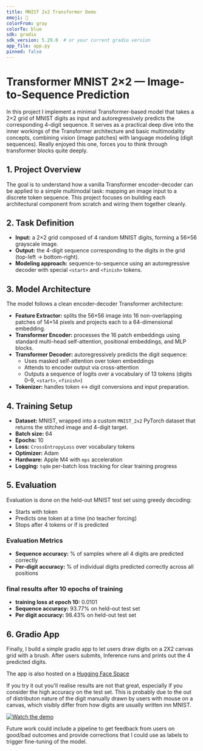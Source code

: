 ```yaml
---
title: MNIST 2x2 Transformer Demo
emoji: 🔢
colorFrom: gray
colorTo: blue
sdk: gradio
sdk_version: 5.29.0  # or your current gradio version
app_file: app.py
pinned: false
---
```


# Transformer MNIST 2×2 — Image-to-Sequence Prediction

In this project I implement a minimal Transformer-based model that takes a 2×2 grid of MNIST digits as input and autoregressively predicts the corresponding 4-digit sequence. It serves as a practical deep dive into the inner workings of the Transformer architecture and basic multimodality concepts, combining vision (image patches) with language modeling (digit sequences). Really enjoyed this one, forces you to think through transformer blocks quite deeply. 

## 1. Project Overview

The goal is to understand how a vanilla Transformer encoder-decoder can be applied to a simple multimodal task: mapping an image input to a discrete token sequence. This project focuses on building each architectural component from scratch and wiring them together cleanly.

## 2. Task Definition

- **Input:** a 2×2 grid composed of 4 random MNIST digits, forming a 56×56 grayscale image.
- **Output:** the 4-digit sequence corresponding to the digits in the grid (top-left → bottom-right).
- **Modeling approach:** sequence-to-sequence using an autoregressive decoder with special `<start>` and `<finish>` tokens.

## 3. Model Architecture

The model follows a clean encoder-decoder Transformer architecture:

- **Feature Extractor:** splits the 56×56 image into 16 non-overlapping patches of 14×14 pixels and projects each to a 64-dimensional embedding.
- **Transformer Encoder:** processes the 16 patch embeddings using standard multi-head self-attention, positional embeddings, and MLP blocks.
- **Transformer Decoder:** autoregressively predicts the digit sequence:
  - Uses masked self-attention over token embeddings
  - Attends to encoder output via cross-attention
  - Outputs a sequence of logits over a vocabulary of 13 tokens (digits 0–9, `<start>`, `<finish>`)
- **Tokenizer:** handles token ↔ digit conversions and input preparation.

## 4. Training Setup

- **Dataset:** MNIST, wrapped into a custom `MNIST_2x2` PyTorch dataset that returns the stitched image and 4-digit target.
- **Batch size:** 64
- **Epochs:** 10
- **Loss:** `CrossEntropyLoss` over vocabulary tokens
- **Optimizer:** Adam
- **Hardware:** Apple M4 with `mps` acceleration
- **Logging:** `tqdm` per-batch loss tracking for clear training progress

## 5. Evaluation

Evaluation is done on the held-out MNIST test set using greedy decoding:

- Starts with <start> token
- Predicts one token at a time (no teacher forcing)
- Stops after 4 tokens or if <finish> is predicted

### Evaluation Metrics

- **Sequence accuracy:** % of samples where all 4 digits are predicted correctly
- **Per-digit accuracy:** % of individual digits predicted correctly across all positions

### final results after 10 epochs of training

- **training loss at epoch 10:** 0.0101
- **Sequence accuracy:** 93.77% on held-out test set
- **Per digit accuracy:** 98.43% on held-out test set

## 6. Gradio App

Finally, I build a simple gradio app to let users draw digits on a 2X2 canvas grid with a brush.
After users submits, Inference runs and prints out the 4 predicted digits. 

The app is also hosted on a [Hugging Face Space](https://huggingface.co/spaces/nico-x/transformer-mnist-demo)

If you try it out you'll realise results are not that great, especially if you consider the high accuracy on
the test set. This is probably due to the out of distributon nature of the digit manually drawn by users with mouse on a canvas, which visibly differ from how digits are usually written inn MNIST. 

[![Watch the demo](https://cdn.loom.com/sessions/thumbnails/02080a8a466844df9fe6b55cd3d12c1a-bc0dbd9369660461-full-play.gif)](https://www.loom.com/share/02080a8a466844df9fe6b55cd3d12c1a?sid=f40a265a-39d7-41fd-8079-98b40a7d00b3)

Future work could include a pipeline to get feedback from users on good/bad outcomes and provide corrections that I could use as labels to trigger fine-tuning of the model.